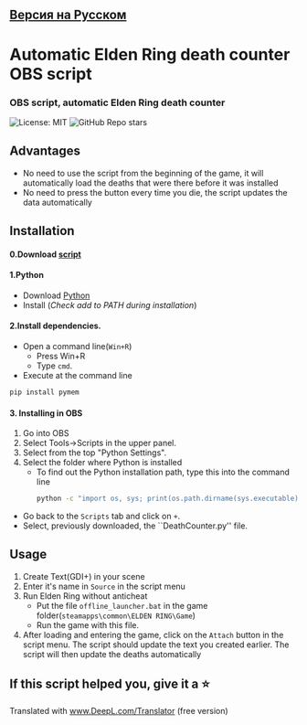 ## [Версия на Русском](README_RU.md)
# Automatic Elden Ring death counter OBS script
### OBS script, automatic Elden Ring death counter
![License: MIT](https://img.shields.io/badge/License-MIT-blue.svg) ![GitHub Repo stars](https://img.shields.io/github/stars/vadimkacool/Elden-Ring-Death-Counter-OBS?color=gree)
## Advantages

- No need to use the script from the beginning of the game, it will automatically load the deaths that were there before it was installed
- No need to press the button every time you die, the script updates the data automatically
## Installation
#### 0.Download [script](https://github.com/vadimkacool/Elden-Ring-Death-Counter-OBS/archive/refs/heads/main.zip)

#### 1.Python
 - Download [Python](https://www.python.org/downloads/release/python-3109/)
 - Install (*Check add to PATH during installation*)

#### 2.Install dependencies.
- Open a command line(`Win+R`)
   - Press Win+R
   - Type `cmd`.
- Execute at the command line
```sh
pip install pymem
```

#### 3. Installing in OBS
1. Go into OBS
2. Select Tools->Scripts in the upper panel.
3. Select from the top "Python Settings".
4. Select the folder where Python is installed
    - To find out the Python installation path, type this into the command line
       ```sh
      python -c "import os, sys; print(os.path.dirname(sys.executable))"
      ```
- Go back to the `Scripts` tab and click on `+`.
- Select, previously downloaded, the ``DeathCounter.py'' file.

## Usage
1. Create Text(GDI+) in your scene
2. Enter it's name in `Source` in the script menu
3. Run Elden Ring without anticheat
    - Put the file `offline_launcher.bat` in the game folder(`steamapps\common\ELDEN RING\Game`)
    - Run the game with this file.
4. After loading and entering the game, click on the `Attach` button in the script menu. The script should update the text you created earlier. The script will then update the deaths automatically

## If this script helped you, give it a ⭐


Translated with www.DeepL.com/Translator (free version)
